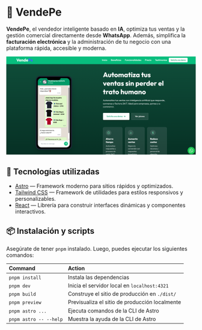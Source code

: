 # 🤖 VendePe

**VendePe**, el vendedor inteligente basado en **IA**, optimiza tus ventas y la gestión comercial directamente desde **WhatsApp**. Además, simplifica la **facturación electrónica** y la administración de tu negocio con una plataforma rápida, accesible y moderna.

<p align="center">
  <img src="./public/VendePeBanner.png" alt="Vista previa del sitio" width="900"/>
</p>

## 🚀 Tecnologías utilizadas

- [Astro](https://astro.build/) — Framework moderno para sitios rápidos y optimizados.
- [Tailwind CSS](https://tailwindcss.com/) — Framework de utilidades para estilos responsivos y personalizables.
- [React](https://reactjs.org/) — Librería para construir interfaces dinámicas y componentes interactivos.

## 📦 Instalación y scripts

Asegúrate de tener `pnpm` instalado. Luego, puedes ejecutar los siguientes comandos:

| Command                | Action                                         |
| :--------------------- | :--------------------------------------------- |
| `pnpm install`         | Instala las dependencias                       |
| `pnpm dev`             | Inicia el servidor local en `localhost:4321`   |
| `pnpm build`           | Construye el sitio de producción en `./dist/`  |
| `pnpm preview`         | Previsualiza el sitio de producción localmente |
| `pnpm astro ...`       | Ejecuta comandos de la CLI de Astro            |
| `pnpm astro -- --help` | Muestra la ayuda de la CLI de Astro            |
